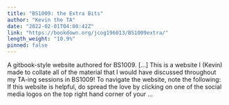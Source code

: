 ```yaml
---
title: "BS1009: the Extra Bits"
author: "Kevin the TA"
date: "2022-02-01T04:00:42Z"
link: "https://bookdown.org/jcog196013/BS1009extra/"
length_weight: "10.9%"
pinned: false
---
```


A gitbook-style website authored for BS1009. [...] This is a website I (Kevin) made to collate all of the material that I would have discussed throughout my TA-ing sessions in BS1009! To navigate the website, note the following: If this website is helpful, do spread the love by clicking on one of the social media logos on the top right hand corner of your ...
